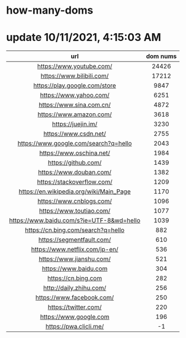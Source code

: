 # how-many-doms

# update 10/11/2021, 4:15:03 AM

url | dom nums
:-: | :-:
https://www.youtube.com/ | 24426
https://www.bilibili.com/ | 17212
https://play.google.com/store | 9847
https://www.yahoo.com/ | 6251
https://www.sina.com.cn/ | 4872
https://www.amazon.com/ | 3618
https://juejin.im/ | 3230
https://www.csdn.net/ | 2755
https://www.google.com/search?q=hello | 2043
https://www.oschina.net/ | 1984
https://github.com/ | 1439
https://www.douban.com/ | 1382
https://stackoverflow.com/ | 1209
https://en.wikipedia.org/wiki/Main_Page | 1170
https://www.cnblogs.com/ | 1096
https://www.toutiao.com/ | 1077
https://www.baidu.com/s?ie=UTF-8&wd=hello | 1039
https://cn.bing.com/search?q=hello | 882
https://segmentfault.com/ | 610
https://www.netflix.com/jp-en/ | 536
https://www.jianshu.com/ | 521
https://www.baidu.com | 304
https://cn.bing.com | 282
http://daily.zhihu.com/ | 256
https://www.facebook.com/ | 250
https://twitter.com/ | 220
https://www.google.com | 196
https://pwa.clicli.me/ | -1

